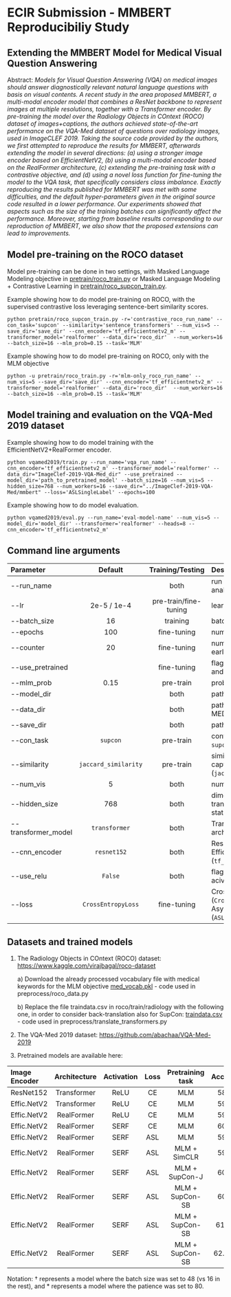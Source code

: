 # ECIR Submission - MMBERT Reproducibiliy Study

## Extending the MMBERT Model for Medical Visual Question Answering

Abstract: *Models for Visual Question Answering (VQA) on medical images should answer diagnostically relevant natural language questions with basis on visual contents. A recent study in the area proposed MMBERT, a multi-modal encoder model that combines a ResNet backbone to represent images at multiple resolutions, together with a Transformer encoder. By pre-training the model over the Radiology Objects in COntext (ROCO) dataset of images+captions, the authors achieved state-of-the-art performance on the VQA-Med dataset of questions over radiology images, used in ImageCLEF 2019. Taking the source code provided by the authors, we first attempted to reproduce the results for MMBERT, afterwards extending the model in several directions: (a) using a stronger image encoder based on EfficientNetV2, (b) using a multi-modal encoder based on the RealFormer architecture, (c) extending the pre-training task with a contrastive objective, and (d) using a novel loss function for fine-tuning the model to the VQA task, that specifically considers class imbalance. Exactly reproducing the results published for MMBERT was met with some difficulties, and the default hyper-parameters given in the original source code resulted in a lower performance. Our experiments showed that aspects such as the size of the training batches can significantly affect the performance. Moreover, starting from baseline results corresponding to our reproduction of MMBERT, we also show that the proposed extensions can lead to improvements.*

## Model pre-training on the ROCO dataset

Model pre-training can be done in two settings, with Masked Language Modeling objective in [pretrain/roco_train.py](https://github.com/DannielSilva/MMBERT/blob/main/pretrain/roco_train.py) or Masked Language Modeling + Contrastive Learning in [pretrain/roco_supcon_train.py](https://github.com/DannielSilva/MMBERT/blob/main/pretrain/roco_supcon_train.py).

Example showing how to do model pre-training on ROCO, with the supervised contrastive loss leveraging sentence-bert similarity scores.
```
python pretrain/roco_supcon_train.py -r='contrastive_roco_run_name' --con_task='supcon' --similarity='sentence_transformers' --num_vis=5 --save_dir='save_dir' --cnn_encoder='tf_efficientnetv2_m' --transformer_model='realformer' --data_dir='roco_dir'  --num_workers=16 --batch_size=16 --mlm_prob=0.15 --task='MLM'
```

Example showing how to do model pre-training on ROCO, only with the MLM objective
```
python -u pretrain/roco_train.py -r='mlm-only_roco_run_name' --num_vis=5 --save_dir='save_dir' --cnn_encoder='tf_efficientnetv2_m' --transformer_model='realformer' --data_dir='roco_dir'  --num_workers=16 --batch_size=16 --mlm_prob=0.15 --task='MLM'
```

## Model training and evaluation on the VQA-Med 2019 dataset

Example showing how to do model training with the EfficientNetV2+RealFormer encoder.
```
python vqamed2019/train.py --run_name='vqa_run_name' --cnn_encoder='tf_efficientnetv2_m' --transformer_model='realformer' --data_dir="ImageClef-2019-VQA-Med_dir" --use_pretrained --model_dir='path_to_pretrained_model' --batch_size=16 --num_vis=5 --hidden_size=768 --num_workers=16 --save_dir="../ImageClef-2019-VQA-Med/mmbert" --loss='ASLSingleLabel' --epochs=100
```

Example showing how to do model evaluation.
```
python vqamed2019/eval.py --run_name='eval-model-name' --num_vis=5 --model_dir='model_dir' --transformer='realformer' --heads=8 --cnn_encoder='tf_efficientnetv2_m'
```

## Command line arguments

| Parameter                 | Default       | Training/Testing       | Description   |	
| :------------------------ |:-------------:|:----------------------:| :-------------|
| --run_name        	      |	              | both                   |  run name here for [wandb](https://wandb.ai) analysis
| --lr              	      |	2e-5  / 1e-4         | pre-train/fine-tuning              | learning rate
| --batch_size     		      |   16     | training                 | batch size 
| --epochs     		      |   100     | fine-tuning                 | number of epochs 
| --counter     		          |   20     | fine-tuning                 | number of epochs to wait for early stop
| --use_pretrained        	          |      | fine-tuning                      | flag to load model in fine-tuning and testing
| --mlm_prob        	      |  0.15  | pre-train                     | prob for MLM objective
| --model_dir        	      |   	          | both                     | path to model
| --data_dir        	      |   	          | both                     | path to dataset (ROCO or VQA-MED ImageCLEF2019)
| --save_dir        	      |   	          | both                     | path to save model
| --con_task                | ```supcon``` | pre-train                | contrastive learn task (```simclr``` or ```supcon```)
| --similarity                | ```jaccard_similarity```        | pre-train                | similarity measure between captions for SupCon (```jaccard```,```sentence_transformers```)
| --num_vis        		      |  5  | both                     | number of visual tokens 
| --hidden_size        		  | 768   | both                     | dimensionality for the transformer/realformer hidden states 
| --transformer_model       |  ```transformer```  | both                     | Transformer or RealFormer architecture
| --cnn_encoder             |   ```resnet152```	 | both                     | ResNet152 (```resnet152```) or EfficientNetV2 (```tf_efficientnetv2_m```)
| --use_relu             |   ```False```	 | both                     | flag if set replaces SERF acivation function with ReLU
| --loss             |   ```CrossEntropyLoss```	 | fine-tuning                     | Cross Entropy loss (```CrossEntropyLoss```) or Asymmetric Loss (```ASLSingleLabel```)

<!--| --category      		      |    	          | both                   | category of questions to consider -->
<!--| --mixed_precision         |               | both                   | use mixed-precision operations -->


## Datasets and trained models

1) The Radiology Objects in COntext (ROCO) dataset: https://www.kaggle.com/virajbagal/roco-dataset
    
    a) Download the already processed vocabulary file with medical keywords for the MLM objective [med_vocab.pkl](https://drive.google.com/file/d/1Crd6cYfurb82FOFBcTcehFpmidOfHGfl/view?usp=sharing) - code used in preprocess/roco_data.py

    b) Replace the file traindata.csv in roco/train/radiology with the following one, in order to consider back-translation also for SupCon: [traindata.csv](https://drive.google.com/file/d/1hXcIzB56Re7xCKjAOQ_bB8pgeu_BLiuh/view?usp=sharing) - code used in preprocess/translate_transformers.py
 
2) The VQA-Med 2019 dataset: https://github.com/abachaa/VQA-Med-2019

3) Pretrained models are available here: 

  <!--  a) [Model](https://drive.google.com/file/d/1lqWkLqTv9AdLg1hlDzT77I3wj7rfA0W1/view?usp=sharing) pre-trained with supervised contrastive loss leveraging sentence-bert similarity scores + batch 48 + patience 80 - achieves 62.80% accuracy and 64.32% BLEU.

    b) ... -->

| Image Encoder  | Architecture | Activation | Loss | Pretraining task | Accuracy | BLEU | Link |
| :------------------------ |:-------------:|:----------------------:| :-------------:|  :-------------:| :-------------:| :-------------:| :-------------|
|ResNet152 | Transformer | ReLU | CE | MLM | 58.80 | 60.74 | [Here](https://drive.google.com/file/d/1FMLh8LJICTVcHkKKNUfeWTkAY90HetZ7/view?usp=sharing) | |
|Effic.NetV2      | Transformer  | ReLU                | CE | MLM        | 59.40    | 61.36 | [Here](https://drive.google.com/file/d/1v9XK1Bw3QrJvHlUUOpWok8weCOxL2ELv/view?usp=sharing) | |
|Effic.NetV2      | RealFormer  | ReLU                | CE  | MLM         | 59.20    | 61.52 | [Here](https://drive.google.com/file/d/1AOSlTy7LVid7OCUQ5mpuSYcvMJI2BnG1/view?usp=sharing) | |
|Effic.NetV2      | RealFormer  | SERF                | CE   | MLM      | 60.00   | 62.39  | [Here](https://drive.google.com/file/d/1GBXytRhaljDYZytRz8A1l2vn_hkpoDTP/view?usp=sharing) | |
|Effic.NetV2 | RealFormer   | SERF            | ASL     | MLM         | 59.80    | 61.55 | [Here](https://drive.google.com/file/d/1UtRw8ox0HY36JCu4JRnDL8Wu4_QWM6rh/view?usp=sharing) | |
|Effic.NetV2 | RealFormer   | SERF      | ASL   | MLM + SimCLR       | 59.80    | 61.50 | [Here](https://drive.google.com/file/d/1S7iIe-iEn0l14zRmkCNn7_MiKv5BbpF3/view?usp=sharing) | |
|Effic.NetV2 | RealFormer   | SERF       | ASL  | MLM + SupCon-J      | 60.20    | 62.50 | [Here](https://drive.google.com/file/d/1V8LUYB66gPihbIVeXlU1Nee47ON29gfF/view?usp=sharing) | |
|Effic.NetV2 | RealFormer   | SERF      | ASL | MLM + SupCon-SB      | 60.60    | 62.98 | [Here](https://drive.google.com/file/d/15ldq2Gn-EyoJUj3gO8SiMgYhI2aZ_oeG/view?usp=sharing) | |
|Effic.NetV2 | RealFormer   | SERF      | ASL  | MLM + SupCon-SB            | 61.60†    | 63.72† | [Here](https://drive.google.com/file/d/15STLuQ4cwcNiPIb2VilP4hvQiPn5Az9f/view?usp=sharing) | |
|Effic.NetV2 | RealFormer   | SERF           | ASL | MLM + SupCon-SB            | 62.80†*    | 64.32†* | [Here](https://drive.google.com/file/d/1WerXfF5ve9T9Bt309Fal5QHeaV7jpSq_/view?usp=sharing) | |

Notation: † represents a model where the batch size was set to 48 (vs 16 in the rest), and * represents a model where the patience was set to 80.